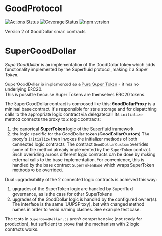 # GoodProtocol

[![Actions Status](https://github.com/GoodDollar/GoodProtocol/workflows/CI/badge.svg)](https://github.com/GoodDollar/GoodProtocol/actions)
[![Coverage Status](https://coveralls.io/repos/github/GoodDollar/GoodProtocol/badge.svg?branch=master)](https://coveralls.io/github/GoodDollar/GoodProtocol?branch=master)
[![npm version](https://badge.fury.io/js/@gooddollar%2Fgoodprotocol.svg)](https://badge.fury.io/js/@gooddollar%2Fgoodprotocol)

Version 2 of GoodDollar smart contracts

# SuperGoodDollar

_SuperGoodDollar_ is an implementation of the GoodDollar token which adds functionality implemented by the Superfluid protocol, making it a _Super Token_.  

SuperGoodDollar is implemented as a [Pure Super Token](https://github.com/superfluid-finance/protocol-monorepo/wiki/About-Super-Token-Classification) - it has no underlying ERC20.  
This is possible because Super Tokens are themselves ERC20 tokens.

The SuperGoodDollar contract is composed like this:
**GoodDollarProxy** is a minimal base contract. It's responsible for state storage and for dispatching calls to the appropriate logic contract via delegatecall.
Its `initialize` method connects the proxy to 2 logic contracts:
1. the canonical **SuperToken** logic of the Superfluid framework
2. the logic specific for the GoodDollar token (**GoodDollarCustom**)
The proxy's `initialize` then invokes the initializer methods of both connected logic contracts.
The contract `GoodDollarCustom` overrides some of the method already implemented by the `SuperToken` contract.
Such overriding across different logic contracts can be done by making external calls to the base implementation.
For convenience, this is handled by the base contract `SuperTokenBase` which wraps SuperToken methods to be overrided.

Dual upgradeability of the 2 connected logic contracts is achieved this way:
1. upgrades of the SuperToken logic are handled by Superfluid governance, as is the case for other SuperTokens
2. upgrades of the GoodDollar logic is handled by the configured owner(s). The interface is the same (UUPSProxy), but with changed method names in order to avoid naming clashes. See example test case.

The tests in `SuperGoodDollar.ts` aren't comprehensive (not ready for production), but sufficient to prove that the mechanism with 2 logic contracts works.